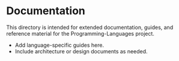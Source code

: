 # Documentation

This directory is intended for extended documentation, guides, and reference material for the Programming-Languages project.

- Add language-specific guides here.
- Include architecture or design documents as needed.
